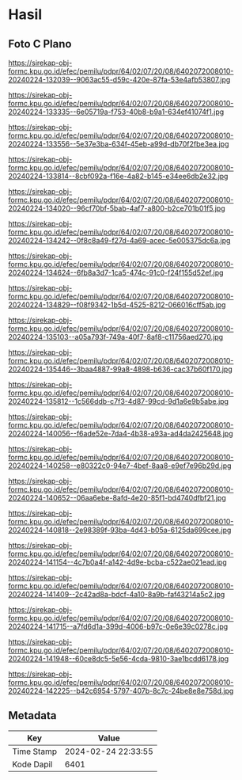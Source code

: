 # Hasil

## Foto C Plano

https://sirekap-obj-formc.kpu.go.id/efec/pemilu/pdpr/64/02/07/20/08/6402072008010-20240224-132039--9063ac55-d59c-420e-87fa-53e4afb53807.jpg

https://sirekap-obj-formc.kpu.go.id/efec/pemilu/pdpr/64/02/07/20/08/6402072008010-20240224-133335--6e05719a-f753-40b8-b9a1-634ef41074f1.jpg

https://sirekap-obj-formc.kpu.go.id/efec/pemilu/pdpr/64/02/07/20/08/6402072008010-20240224-133556--5e37e3ba-634f-45eb-a99d-db70f2fbe3ea.jpg

https://sirekap-obj-formc.kpu.go.id/efec/pemilu/pdpr/64/02/07/20/08/6402072008010-20240224-133814--8cbf092a-f16e-4a82-b145-e34ee6db2e32.jpg

https://sirekap-obj-formc.kpu.go.id/efec/pemilu/pdpr/64/02/07/20/08/6402072008010-20240224-134020--96cf70bf-5bab-4af7-a800-b2ce701b01f5.jpg

https://sirekap-obj-formc.kpu.go.id/efec/pemilu/pdpr/64/02/07/20/08/6402072008010-20240224-134242--0f8c8a49-f27d-4a69-acec-5e005375dc6a.jpg

https://sirekap-obj-formc.kpu.go.id/efec/pemilu/pdpr/64/02/07/20/08/6402072008010-20240224-134624--6fb8a3d7-1ca5-474c-91c0-f24f155d52ef.jpg

https://sirekap-obj-formc.kpu.go.id/efec/pemilu/pdpr/64/02/07/20/08/6402072008010-20240224-134829--f08f9342-1b5d-4525-8212-066016cff5ab.jpg

https://sirekap-obj-formc.kpu.go.id/efec/pemilu/pdpr/64/02/07/20/08/6402072008010-20240224-135103--a05a793f-749a-40f7-8af8-c11756aed270.jpg

https://sirekap-obj-formc.kpu.go.id/efec/pemilu/pdpr/64/02/07/20/08/6402072008010-20240224-135446--3baa4887-99a8-4898-b636-cac37b60f170.jpg

https://sirekap-obj-formc.kpu.go.id/efec/pemilu/pdpr/64/02/07/20/08/6402072008010-20240224-135812--1c566ddb-c7f3-4d87-99cd-9d1a6e9b5abe.jpg

https://sirekap-obj-formc.kpu.go.id/efec/pemilu/pdpr/64/02/07/20/08/6402072008010-20240224-140056--f6ade52e-7da4-4b38-a93a-ad4da2425648.jpg

https://sirekap-obj-formc.kpu.go.id/efec/pemilu/pdpr/64/02/07/20/08/6402072008010-20240224-140258--e80322c0-94e7-4bef-8aa8-e9ef7e96b29d.jpg

https://sirekap-obj-formc.kpu.go.id/efec/pemilu/pdpr/64/02/07/20/08/6402072008010-20240224-140652--06aa6ebe-8afd-4e20-85f1-bd4740dfbf21.jpg

https://sirekap-obj-formc.kpu.go.id/efec/pemilu/pdpr/64/02/07/20/08/6402072008010-20240224-140818--2e98389f-93ba-4d43-b05a-6125da699cee.jpg

https://sirekap-obj-formc.kpu.go.id/efec/pemilu/pdpr/64/02/07/20/08/6402072008010-20240224-141154--4c7b0a4f-a142-4d9e-bcba-c522ae021ead.jpg

https://sirekap-obj-formc.kpu.go.id/efec/pemilu/pdpr/64/02/07/20/08/6402072008010-20240224-141409--2c42ad8a-bdcf-4a10-8a9b-faf43214a5c2.jpg

https://sirekap-obj-formc.kpu.go.id/efec/pemilu/pdpr/64/02/07/20/08/6402072008010-20240224-141715--a7fd6d1a-399d-4006-b97c-0e6e39c0278c.jpg

https://sirekap-obj-formc.kpu.go.id/efec/pemilu/pdpr/64/02/07/20/08/6402072008010-20240224-141948--60ce8dc5-5e56-4cda-9810-3ae1bcdd6178.jpg

https://sirekap-obj-formc.kpu.go.id/efec/pemilu/pdpr/64/02/07/20/08/6402072008010-20240224-142225--b42c6954-5797-407b-8c7c-24be8e8e758d.jpg


## Metadata

| Key        | Value               |
| ---------- | ------------------- |
| Time Stamp | 2024-02-24 22:33:55 |
| Kode Dapil | 6401                |



